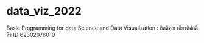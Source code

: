 # data_viz_2022
Basic Programming for data Science and Data Visualization : กิตติคุณ เกียรติศักดิ์ศิริ ID 623020760-0
